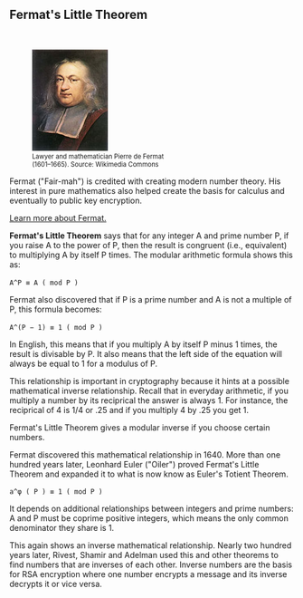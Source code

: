 ## Fermat's Little Theorem 
<br>
<figure class="snippetimg" style="margin: 10 auto;width:50%">
  <img src=".guides/img/Fermat.jpg" alt="Lawyer and mathematician Pierre de Fermat (1601 – 1665) 
*Source: Wikimedia Commons*">
  <figcaption style="font-size: 0.8em; text-align: left;">Lawyer and mathematician Pierre de Fermat (1601–1665). 
 Source: Wikimedia Commons</figcaption>
</figure>

Fermat ("Fair-mah") is credited with creating modern number theory. His interest in pure mathematics also helped create the basis for calculus and eventually to public key encryption.

[Learn more about Fermat.](http://www.storyofmathematics.com/17th_fermat.html.)

**Fermat's Little Theorem** says that for any integer A and prime number P, if you raise A to the power of P, then the result is congruent (i.e., equivalent) to multiplying A by itself P times. The modular arithmetic formula shows this as:

```A^P ≡ A ( mod P )```

Fermat also discovered that if P is a prime number and A is not a multiple of P, this formula becomes:

```A^(P − 1) ≡ 1 ( mod P )```

In English, this means that if you multiply A by itself P minus 1 times, the result is divisable by P. It also means that the left side of the equation will always be equal to 1 for a modulus of P.

This relationship is important in cryptography because it hints at a possible mathematical inverse relationship. Recall that in everyday arithmetic, if you multiply a number by its reciprical the answer is always 1. For instance, the reciprical of 4 is 1/4 or .25 and if you multiply 4 by .25 you get 1. 

Fermat's Little Theorem gives a modular inverse if you choose certain numbers.

Fermat discovered this mathematical relationship in 1640. More than one hundred years later, Leonhard Euler ("Oiler") proved Fermat's Little Theorem and expanded it to what is now know as Euler's Totient Theorem. 

    a^φ ( P ) ≡ 1 ( mod P )

It depends on additional relationships between integers and prime numbers: A and P must be coprime positive integers, which means the only common denominator they share is 1. 

This again shows an inverse mathematical relationship. Nearly two hundred years later, Rivest, Shamir and Adelman used this and other theorems to find numbers that are inverses of each other. Inverse numbers are the basis for RSA encryption where one number encrypts a message and its inverse decrypts it or vice versa.
